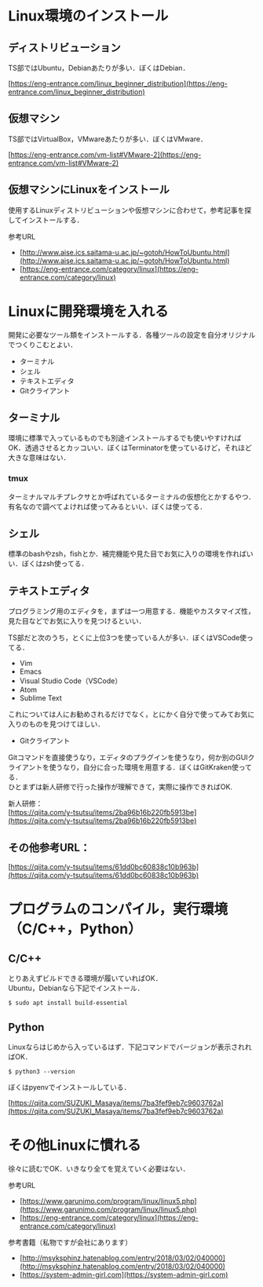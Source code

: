 # Linux環境のインストール

## ディストリビューション

TS部ではUbuntu，Debianあたりが多い．ぼくはDebian．

[https://eng-entrance.com/linux_beginner_distribution](https://eng-entrance.com/linux_beginner_distribution)

## 仮想マシン

TS部ではVirtualBox，VMwareあたりが多い．ぼくはVMware．

[https://eng-entrance.com/vm-list#VMware-2](https://eng-entrance.com/vm-list#VMware-2)

## 仮想マシンにLinuxをインストール

使用するLinuxディストリビューションや仮想マシンに合わせて，参考記事を探してインストールする．

参考URL

* [http://www.aise.ics.saitama-u.ac.jp/~gotoh/HowToUbuntu.html](http://www.aise.ics.saitama-u.ac.jp/~gotoh/HowToUbuntu.html)
* [https://eng-entrance.com/category/linux](https://eng-entrance.com/category/linux)


# Linuxに開発環境を入れる

開発に必要なツール類をインストールする．各種ツールの設定を自分オリジナルでつくりこむとよい．

* ターミナル
* シェル
* テキストエディタ
* Gitクライアント

## ターミナル

環境に標準で入っているものでも別途インストールするでも使いやすければOK．透過させるとカッコいい．ぼくはTerminatorを使っているけど，それほど大きな意味はない．

### tmux

ターミナルマルチプレクサとか呼ばれているターミナルの仮想化とかするやつ．有名なので調べてよければ使ってみるといい．ぼくは使ってる．

## シェル

標準のbashやzsh，fishとか．補完機能や見た目でお気に入りの環境を作ればいい．ぼくはzsh使ってる．

## テキストエディタ

プログラミング用のエディタを，まずは一つ用意する．機能やカスタマイズ性，見た目などでお気に入りを見つけるといい．

TS部だと次のうち，とくに上位3つを使っている人が多い．ぼくはVSCode使ってる．

* Vim
* Emacs
* Visual Studio Code（VSCode）
* Atom
* Sublime Text

これについては人にお勧めされるだけでなく，とにかく自分で使ってみてお気に入りのものを見つけてほしい．

* Gitクライアント

Gitコマンドを直接使うなり，エディタのプラグインを使うなり，何か別のGUIクライアントを使うなり，自分に合った環境を用意する．ぼくはGitKraken使ってる．  
ひとまずは新人研修で行った操作が理解できて，実際に操作できればOK.

新人研修：  
[https://qiita.com/y-tsutsu/items/2ba96b16b220fb5913be](https://qiita.com/y-tsutsu/items/2ba96b16b220fb5913be)

## その他参考URL：

[https://qiita.com/y-tsutsu/items/61dd0bc60838c10b963b](https://qiita.com/y-tsutsu/items/61dd0bc60838c10b963b)

# プログラムのコンパイル，実行環境（C/C++，Python）

## C/C++

とりあえずビルドできる環境が履いていればOK．  
Ubuntu，Debianなら下記でインストール．

```console
$ sudo apt install build-essential
```

## Python

Linuxならはじめから入っているはず．下記コマンドでバージョンが表示されればOK．

```console
$ python3 --version
```

ぼくはpyenvでインストールしている．

[https://qiita.com/SUZUKI_Masaya/items/7ba3fef9eb7c9603762a](https://qiita.com/SUZUKI_Masaya/items/7ba3fef9eb7c9603762a)

# その他Linuxに慣れる

徐々に読むでOK．いきなり全てを覚えていく必要はない．

参考URL

* [https://www.garunimo.com/program/linux/linux5.php](https://www.garunimo.com/program/linux/linux5.php)
* [https://eng-entrance.com/category/linux](https://eng-entrance.com/category/linux)

参考書籍（私物ですが会社にあります）

* [http://msyksphinz.hatenablog.com/entry/2018/03/02/040000](http://msyksphinz.hatenablog.com/entry/2018/03/02/040000)
* [https://system-admin-girl.com](https://system-admin-girl.com)
